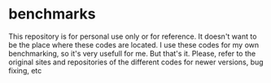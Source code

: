 # benchmarks
This repository is for personal use only or for reference. It doesn't want to be the place where these codes are located. I use these codes for my own benchmarking, so it's very usefull for me. But that's it. Please, refer to the original sites and repositories of the different codes for newer versions, bug fixing, etc
